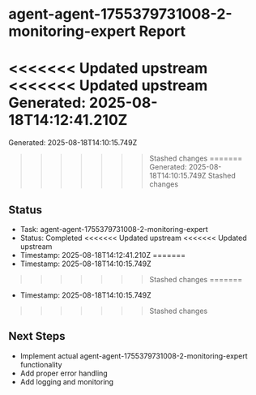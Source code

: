 # agent-agent-1755379731008-2-monitoring-expert Report

<<<<<<< Updated upstream
<<<<<<< Updated upstream
Generated: 2025-08-18T14:12:41.210Z
=======
Generated: 2025-08-18T14:10:15.749Z
>>>>>>> Stashed changes
=======
Generated: 2025-08-18T14:10:15.749Z
>>>>>>> Stashed changes

## Status
- Task: agent-agent-1755379731008-2-monitoring-expert
- Status: Completed
<<<<<<< Updated upstream
<<<<<<< Updated upstream
- Timestamp: 2025-08-18T14:12:41.210Z
=======
- Timestamp: 2025-08-18T14:10:15.749Z
>>>>>>> Stashed changes
=======
- Timestamp: 2025-08-18T14:10:15.749Z
>>>>>>> Stashed changes

## Next Steps
- Implement actual agent-agent-1755379731008-2-monitoring-expert functionality
- Add proper error handling
- Add logging and monitoring
